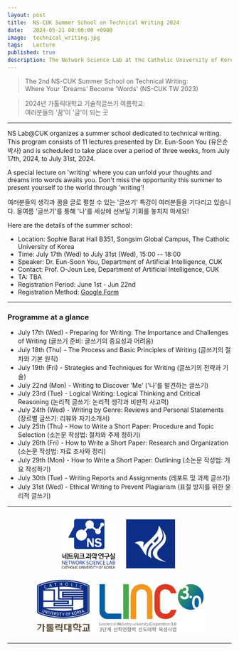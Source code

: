 ```yaml
---
layout: post
title:  NS-CUK Summer School on Technical Writing 2024
date:   2024-05-21 00:00:00 +0900
image:  technical_writing.jpg
tags:   Lecture
published: true
description: The Network Science Lab at the Catholic University of Korea organizes a summer school dedicated to technical writing. This program consists of 11 lectures presented by Dr. Eun-Soon You (유은순 박사), from July 17th, 2024, to July 31st, 2024.
---
```


> The 2nd NS-CUK Summer School on Technical Writing:<br> Where Your 'Dreams' Become 'Words' (NS-CUK TW 2023)

> 2024년 가톨릭대학교 기술적글쓰기 여름학교:<br> 여러분들의 '꿈'이 '글'이 되는 곳

***

NS Lab@CUK organizes a summer school dedicated to technical writing. This program consists of 11 lectures presented by Dr. Eun-Soon You (유은순 박사) and is scheduled to take place over a period of three weeks, from July 17th, 2024, to July 31st, 2024.

A special lecture on 'writing' where you can unfold your thoughts and dreams into words awaits you. Don't miss the opportunity this summer to present yourself to the world through 'writing'!

여러분들의 생각과 꿈을 글로 펼칠 수 있는 '글쓰기' 특강이 여러분들을 기다리고 있습니다. 올여름 '글쓰기'를 통해 '나'를 세상에 선보일 기회를 놓치지 마세요!

Here are the details of the summer school:
* Location: Sophie Barat Hall B351, Songsim Global Campus, The Catholic University of Korea
* Time: July 17th (Wed) to July 31st (Wed), 15:00 -- 18:00
* Speaker: Dr. Eun-Soon You, Department of Artificial Intelligence, CUK
* Contact: Prof. O-Joun Lee, Department of Artificial Intelligence, CUK
* TA: TBA
* Registration Period: June 1st - Jun 22nd
* Registration Method: [Google Form](https://forms.gle/k4fJwR4iq5jLJufi8)

***

### Programme at a glance
* July 17th (Wed) - Preparing for Writing: The Importance and Challenges of Writing (글쓰기 준비: 글쓰기의 중요성과 어려움)
* July 18th (Thu) - The Process and Basic Principles of Writing (글쓰기의 절차와 기본 원칙)
* July 19th (Fri) - Strategies and Techniques for Writing (글쓰기의 전략과 기술)
* July 22nd (Mon) - Writing to Discover 'Me' ('나'를 발견하는 글쓰기)
* July 23rd (Tue) - Logical Writing: Logical Thinking and Critical Reasoning (논리적 글쓰기: 논리적 생각과 비판적 사고력)
* July 24th (Wed) - Writing by Genre: Reviews and Personal Statements (장르별 글쓰기: 리뷰와 자기소개서)
* July 25th (Thu) - How to Write a Short Paper: Procedure and Topic Selection (소논문 작성법: 절차와 주제 정하기)
* July 26th (Fri) - How to Write a Short Paper: Research and Organization (소논문 작성법: 자료 조사와 정리)
* July 29th (Mon) - How to Write a Short Paper: Outlining (소논문 작성법: 개요 작성하기)
* July 30th (Tue) - Writing Reports and Assignments (레포트 및 과제 글쓰기)
* July 31st (Wed) - Ethical Writing to Prevent Plagiarism (표절 방지를 위한 윤리적 글쓰기)

***

<p align="center"><a href="https://nslab-cuk.github.io/"><img align="center" src="/images/Logo_Square.png" style="width : 120px; margin : 10px"></a><a href="https://cukai.catholic.ac.kr/cukai/index.html"><img align="center" src="/images/AI_Logo.png" style="width : 110px; margin : 15px"></a><a href="https://linc.catholic.ac.kr/lincplus/index.html"><img align="center" src="/images/CUKLINK_Logo.jpg" style="width : 380px; margin : 10px"></a></p>

***
